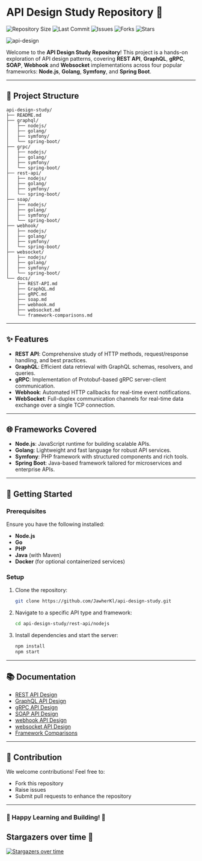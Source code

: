 # API Design Study Repository 🚀

![Repository Size](https://img.shields.io/github/repo-size/JawherKl/api-design)
![Last Commit](https://img.shields.io/github/last-commit/JawherKl/api-design)
![Issues](https://img.shields.io/github/issues-raw/JawherKl/api-design)
![Forks](https://img.shields.io/github/forks/JawherKl/api-design)
![Stars](https://img.shields.io/github/stars/JawherKl/api-design)

![api-design](https://github.com/JawherKl/api-design/blob/main/docs/images/api-design.gif)

Welcome to the **API Design Study Repository**! This project is a hands-on exploration of API design patterns, covering **REST API**, **GraphQL**, **gRPC**, **SOAP**, **Webhook** and **Websocket** implementations across four popular frameworks: **Node.js**, **Golang**, **Symfony**, and **Spring Boot**. 

---

## 📂 Project Structure

```
api-design-study/
├── README.md
├── graphql/
│   ├── nodejs/
│   ├── golang/
│   ├── symfony/
│   └── spring-boot/
├── grpc/
│   ├── nodejs/
│   ├── golang/
│   ├── symfony/
│   └── spring-boot/
├── rest-api/
│   ├── nodejs/
│   ├── golang/
│   ├── symfony/
│   └── spring-boot/
├── soap/
│   ├── nodejs/
│   ├── golang/
│   ├── symfony/
│   └── spring-boot/
├── webhook/
│   ├── nodejs/
│   ├── golang/
│   ├── symfony/
│   └── spring-boot/
├── websocket/
│   ├── nodejs/
│   ├── golang/
│   ├── symfony/
│   └── spring-boot/
└── docs/
    ├── REST-API.md
    ├── GraphQL.md
    ├── gRPC.md
    ├── soap.md
    ├── webhook.md
    ├── websocket.md
    └── framework-comparisons.md
```

---

## ✨ Features

- **REST API**: Comprehensive study of HTTP methods, request/response handling, and best practices.
- **GraphQL**: Efficient data retrieval with GraphQL schemas, resolvers, and queries.
- **gRPC**: Implementation of Protobuf-based gRPC server-client communication.
- **Webhook**: Automated HTTP callbacks for real-time event notifications.
- **WebSocket**: Full-duplex communication channels for real-time data exchange over a single TCP connection.

---

## 🌐 Frameworks Covered

- **Node.js**: JavaScript runtime for building scalable APIs.
- **Golang**: Lightweight and fast language for robust API services.
- **Symfony**: PHP framework with structured components and rich tools.
- **Spring Boot**: Java-based framework tailored for microservices and enterprise APIs.

---

## 🚀 Getting Started

### Prerequisites

Ensure you have the following installed:
- **Node.js**
- **Go**
- **PHP**
- **Java** (with Maven)
- **Docker** (for optional containerized services)

### Setup

1. Clone the repository:
   ```bash
   git clone https://github.com/JawherKl/api-design-study.git
   ```

2. Navigate to a specific API type and framework:
   ```bash
   cd api-design-study/rest-api/nodejs
   ```

3. Install dependencies and start the server:
   ```bash
   npm install
   npm start
   ```

---

## 📚 Documentation

- [REST API Design](docs/REST-API.md)
- [GraphQL API Design](docs/GraphQL.md)
- [gRPC API Design](docs/gRPC.md)
- [SOAP API Design](docs/SOAP.md)
- [webhook API Design](docs/Webhook.md)
- [websocket API Design](docs/Websocket.md)
- [Framework Comparisons](docs/framework-comparisons.md)

---

## 🤝 Contribution

We welcome contributions! Feel free to:
- Fork this repository
- Raise issues
- Submit pull requests to enhance the repository

---

### 🌟 Happy Learning and Building! 🌟

## Stargazers over time 🌟

[![Stargazers over time](https://starchart.cc/JawherKl/api-design.svg?variant=adaptive)](https://starchart.cc/JawherKl/api-design)
